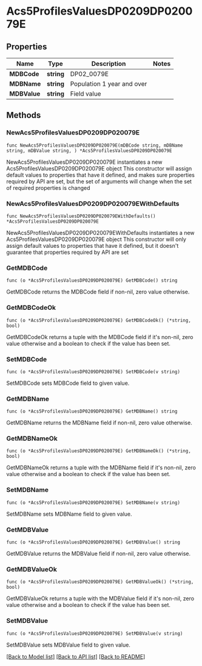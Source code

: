 # Acs5ProfilesValuesDP0209DP020079E

## Properties

Name | Type | Description | Notes
------------ | ------------- | ------------- | -------------
**MDBCode** | **string** | DP02_0079E | 
**MDBName** | **string** | Population 1 year and over | 
**MDBValue** | **string** | Field value | 

## Methods

### NewAcs5ProfilesValuesDP0209DP020079E

`func NewAcs5ProfilesValuesDP0209DP020079E(mDBCode string, mDBName string, mDBValue string, ) *Acs5ProfilesValuesDP0209DP020079E`

NewAcs5ProfilesValuesDP0209DP020079E instantiates a new Acs5ProfilesValuesDP0209DP020079E object
This constructor will assign default values to properties that have it defined,
and makes sure properties required by API are set, but the set of arguments
will change when the set of required properties is changed

### NewAcs5ProfilesValuesDP0209DP020079EWithDefaults

`func NewAcs5ProfilesValuesDP0209DP020079EWithDefaults() *Acs5ProfilesValuesDP0209DP020079E`

NewAcs5ProfilesValuesDP0209DP020079EWithDefaults instantiates a new Acs5ProfilesValuesDP0209DP020079E object
This constructor will only assign default values to properties that have it defined,
but it doesn't guarantee that properties required by API are set

### GetMDBCode

`func (o *Acs5ProfilesValuesDP0209DP020079E) GetMDBCode() string`

GetMDBCode returns the MDBCode field if non-nil, zero value otherwise.

### GetMDBCodeOk

`func (o *Acs5ProfilesValuesDP0209DP020079E) GetMDBCodeOk() (*string, bool)`

GetMDBCodeOk returns a tuple with the MDBCode field if it's non-nil, zero value otherwise
and a boolean to check if the value has been set.

### SetMDBCode

`func (o *Acs5ProfilesValuesDP0209DP020079E) SetMDBCode(v string)`

SetMDBCode sets MDBCode field to given value.


### GetMDBName

`func (o *Acs5ProfilesValuesDP0209DP020079E) GetMDBName() string`

GetMDBName returns the MDBName field if non-nil, zero value otherwise.

### GetMDBNameOk

`func (o *Acs5ProfilesValuesDP0209DP020079E) GetMDBNameOk() (*string, bool)`

GetMDBNameOk returns a tuple with the MDBName field if it's non-nil, zero value otherwise
and a boolean to check if the value has been set.

### SetMDBName

`func (o *Acs5ProfilesValuesDP0209DP020079E) SetMDBName(v string)`

SetMDBName sets MDBName field to given value.


### GetMDBValue

`func (o *Acs5ProfilesValuesDP0209DP020079E) GetMDBValue() string`

GetMDBValue returns the MDBValue field if non-nil, zero value otherwise.

### GetMDBValueOk

`func (o *Acs5ProfilesValuesDP0209DP020079E) GetMDBValueOk() (*string, bool)`

GetMDBValueOk returns a tuple with the MDBValue field if it's non-nil, zero value otherwise
and a boolean to check if the value has been set.

### SetMDBValue

`func (o *Acs5ProfilesValuesDP0209DP020079E) SetMDBValue(v string)`

SetMDBValue sets MDBValue field to given value.



[[Back to Model list]](../README.md#documentation-for-models) [[Back to API list]](../README.md#documentation-for-api-endpoints) [[Back to README]](../README.md)


